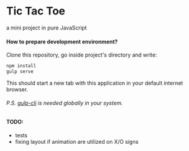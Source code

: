 # Tic Tac Toe
a mini project in pure JavaScript

#### How to prepare development environment?
Clone this repository, go inside project's directory and write:
```javascript
npm install
gulp serve
```
This should start a new tab with this application in your default internet browser.

###### P.S. [gulp-cli](https://github.com/gulpjs/gulp/blob/master/docs/getting-started.md "gulp-cli") is needed globally in your system.

#### TODO:
- tests
- fixing layout if animation are utilized on X/O signs
